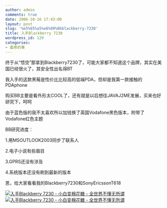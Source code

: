 ```yaml
---
author: admin
comments: true
date: 2006-10-16 17:43:00
layout: post
slug: '%e5%85%a5%e6%89%8bblackberry-7230'
title: 入手Blackberry 7230
wordpress_id: 129
categories:
- 蛋疼的事
---
```


终于从“悟空”那拿到Blackberry7230了，可能大家都不知道这个品牌，其实在美国已经很火了，其安全性出名得BT  
  
我入手的这款黑莓是性价比比较高的低端PDA，但却是我第一款接触的PDAphone  
  
购买BB主要是看外形太COOL了，还有就是以后想往JAVAJ2ME发展，买来也好研究下，呵呵  
  
由于蓝色版的我不太喜欢所以加钱换了英国Vodafone黑色版本，附带了Vodafone红色主题  
  
BB研究进度：  
  
1.用MSOUTLOOK2003同步了联系人  
  
2.电子小说有些眉目  
  
3.GPRS还没有涉及  
  
4.系统版本还没有刷到最新的版本  
  
恩，给大家看看我的Blackberry7230和SonyEricssonT618  
  
[![入手Blackberry 7230 - 小白变棉花糖 - 全世界不懂无所谓](http://img.blog.163.com/photo/ghkoetGdIG5sZUzAhOYnpQ==/4841932549377165114.jpg)](http://img.blog.163.com/photo/ghkoetGdIG5sZUzAhOYnpQ==/4841932549377165114.jpg)[![入手Blackberry 7230 - 小白变棉花糖 - 全世界不懂无所谓](http://img.blog.163.com/photo/XxAz5dLgJPAfiZD1vERL5Q==/4841932549377165115.jpg)](http://img.blog.163.com/photo/XxAz5dLgJPAfiZD1vERL5Q==/4841932549377165115.jpg)
